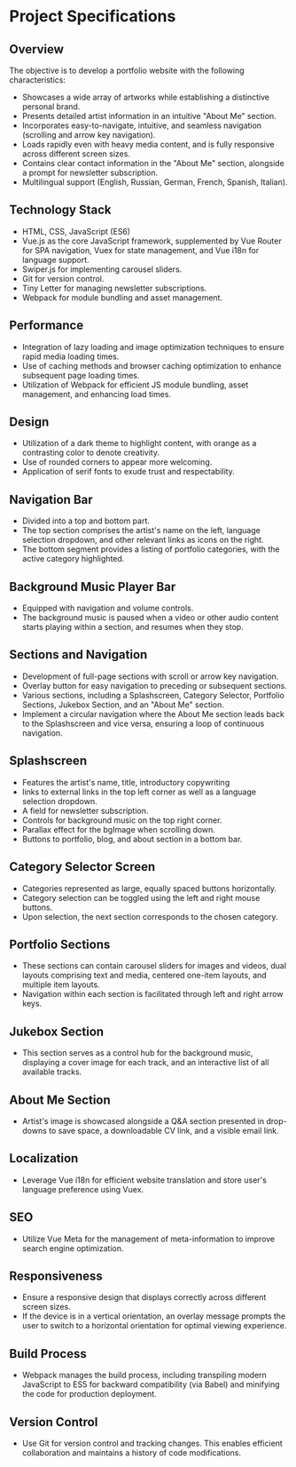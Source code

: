 # Project Specifications

## Overview
The objective is to develop a portfolio website with the following characteristics:

- Showcases a wide array of artworks while establishing a distinctive personal brand.
- Presents detailed artist information in an intuitive "About Me" section.
- Incorporates easy-to-navigate, intuitive, and seamless navigation (scrolling and arrow key navigation).
- Loads rapidly even with heavy media content, and is fully responsive across different screen sizes.
- Contains clear contact information in the "About Me" section, alongside a prompt for newsletter subscription.
- Multilingual support (English, Russian, German, French, Spanish, Italian).

## Technology Stack
- HTML, CSS, JavaScript (ES6)
- Vue.js as the core JavaScript framework, supplemented by Vue Router for SPA navigation, Vuex for state management, and Vue i18n for language support.
- Swiper.js for implementing carousel sliders.
- Git for version control.
- Tiny Letter for managing newsletter subscriptions.
- Webpack for module bundling and asset management.

## Performance
- Integration of lazy loading and image optimization techniques to ensure rapid media loading times.
- Use of caching methods and browser caching optimization to enhance subsequent page loading times.
- Utilization of Webpack for efficient JS module bundling, asset management, and enhancing load times.

## Design
- Utilization of a dark theme to highlight content, with orange as a contrasting color to denote creativity. 
- Use of rounded corners to appear more welcoming.
- Application of serif fonts to exude trust and respectability.

## Navigation Bar
- Divided into a top and bottom part.
- The top section comprises the artist's name on the left, language selection dropdown, and other relevant links as icons on the right.
- The bottom segment provides a listing of portfolio categories, with the active category highlighted.

## Background Music Player Bar
- Equipped with navigation and volume controls.
- The background music is paused when a video or other audio content starts playing within a section, and resumes when they stop.

## Sections and Navigation
- Development of full-page sections with scroll or arrow key navigation.
- Overlay button for easy navigation to preceding or subsequent sections.
- Various sections, including a Splashscreen, Category Selector, Portfolio Sections, Jukebox Section, and an "About Me" section.
- Implement a circular navigation where the About Me section leads back to the Splashscreen and vice versa, ensuring a loop of continuous navigation.

## Splashscreen
- Features the artist's name, title, introductory copywriting
- links to external links in the top left corner as well as a language selection dropdown.
- A field for newsletter subscription.
- Controls for background music on the top right corner.
- Parallax effect for the bgImage when scrolling down.
- Buttons to portfolio, blog, and about section in a bottom bar.

## Category Selector Screen
- Categories represented as large, equally spaced buttons horizontally.
- Category selection can be toggled using the left and right mouse buttons.
- Upon selection, the next section corresponds to the chosen category.

## Portfolio Sections
- These sections can contain carousel sliders for images and videos, dual layouts comprising text and media, centered one-item layouts, and multiple item layouts.
- Navigation within each section is facilitated through left and right arrow keys.

## Jukebox Section
- This section serves as a control hub for the background music, displaying a cover image for each track, and an interactive list of all available tracks.

## About Me Section
- Artist's image is showcased alongside a Q&A section presented in drop-downs to save space, a downloadable CV link, and a visible email link.

## Localization
- Leverage Vue i18n for efficient website translation and store user's language preference using Vuex.

## SEO
- Utilize Vue Meta for the management of meta-information to improve search engine optimization.

## Responsiveness
- Ensure a responsive design that displays correctly across different screen sizes.
- If the device is in a vertical orientation, an overlay message prompts the user to switch to a horizontal orientation for optimal viewing experience.

## Build Process
- Webpack manages the build process, including transpiling modern JavaScript to ES5 for backward compatibility (via Babel) and minifying the code for production deployment.

## Version Control
- Use Git for version control and tracking changes. This enables efficient collaboration and maintains a history of code modifications.
